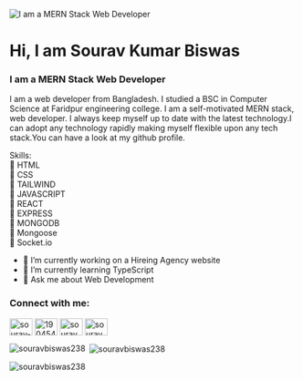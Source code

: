 ![I am a MERN Stack Web Developer](https://repository-images.githubusercontent.com/437799537/bd2c6298-70dd-4018-a45f-5d5c678ff748)

# Hi, I am Sourav Kumar Biswas
### I am a MERN Stack Web Developer

I am a web developer from Bangladesh. I studied a BSC in Computer Science at Faridpur engineering college. I am a self-motivated MERN stack, web developer. I always keep myself up to date with the latest technology.I can adopt any technology rapidly making myself flexible upon any tech stack.You can have a look at my github profile. 

Skills: <br>
🔰 HTML<br>
🔰 CSS<br>
🔰 TAILWIND<br>
🔰 JAVASCRIPT<br>
🔰 REACT<br>
🔰 EXPRESS<br>
🔰 MONGODB<br>
🔰 Mongoose<br>
🔰 Socket.io<br>


- 🔭 I’m currently working on a Hireing Agency website
- 🌱 I’m currently learning TypeScript
- 💬 Ask me about Web Development

<h3 align="left">Connect with me:</h3>
<p align="left">
<a href="https://linkedin.com/in/sourav-kumar-biswas238/" target="blank"><img align="center" src="https://raw.githubusercontent.com/rahuldkjain/github-profile-readme-generator/master/src/images/icons/Social/linked-in-alt.svg" alt="sourav-kumar-biswas238/" height="30" width="40" /></a>
<a href="https://stackoverflow.com/users/19045473/sourav-biswas" target="blank"><img align="center" src="https://raw.githubusercontent.com/rahuldkjain/github-profile-readme-generator/master/src/images/icons/Social/stack-overflow.svg" alt="19045473/sourav-biswas" height="30" width="40" /></a>
<a href="https://fb.com/sourav.souravbiswas.77" target="blank"><img align="center" src="https://raw.githubusercontent.com/rahuldkjain/github-profile-readme-generator/master/src/images/icons/Social/facebook.svg" alt="sourav.souravbiswas.77" height="30" width="40" /></a>
<a href="https://instagram.com/sourav_biswas427" target="blank"><img align="center" src="https://raw.githubusercontent.com/rahuldkjain/github-profile-readme-generator/master/src/images/icons/Social/instagram.svg" alt="sourav_biswas427" height="30" width="40" /></a>
</p>


<p><img align="left" src="https://github-readme-stats.vercel.app/api/top-langs?username=souravbiswas238&show_icons=true&locale=en&layout=compact" alt="souravbiswas238" /></p>

<p>&nbsp;<img align="center" src="https://github-readme-stats.vercel.app/api?username=souravbiswas238&show_icons=true&locale=en" alt="souravbiswas238" /></p>

<p><img align="center" src="https://github-readme-streak-stats.herokuapp.com/?user=souravbiswas238&" alt="souravbiswas238" /></p>
